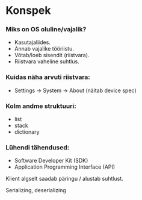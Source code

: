 # Konspek 

### Miks on OS oluline/vajalik?
- Kasutajaliides. 
- Annab vajalike tööriistu.
- Võtab/loeb sisendit (riistvara).
- Riistvara vaheline suhtlus.

### Kuidas näha arvuti riistvara:
- Settings -> System -> About (näitab device spec)

### Kolm andme struktuuri:
- list 
- stack 
- dictionary

### Lühendi tähendused:
- Software Developer Kit (SDK)
- Application Programming Interface (API)

Klient algselt saadab päringu / alustab suhtlust.

Serializing, deserializing


